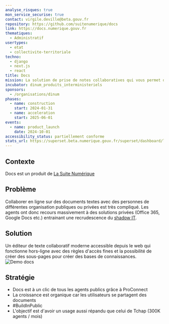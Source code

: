 ```yaml
---
analyse_risques: true
mon_service_securise: true
contact: virgile.deville@beta.gouv.fr
repository: https://github.com/suitenumerique/docs
link: https://docs.numerique.gouv.fr
thematiques:
  - Administratif
usertypes:
  - etat
  - collectivite-territoriale
techno:
  - django
  - next.js
  - react
title: Docs
mission: La solution de prise de notes collaboratives qui vous permet de vous concentrer sur votre contenu
incubator: dinum_produits_interministeriels
sponsors:
  - /organisations/dinum
phases:
  - name: construction
    start: 2024-01-31
  - name: acceleration
    start: 2025-06-01
events:
  - name: product_launch
    date: 2024-10-01
accessibility_status: partiellement conforme
stats_url: https://superset.beta.numerique.gouv.fr/superset/dashboard/lasuite/
---
```

## Contexte

Docs est un produit de [La Suite Numérique](https://lasuite.numerique.gouv.fr/)

## Problème

Collaborer en ligne sur des documents textes avec des personnes de différentes organisation publiques ou privées est très compliqué. 
Les agents ont donc recours massivement à des solutions privées (Office 365, Google Docs etc.) entrainant une recrudescence du [shadow IT](https://fr.wikipedia.org/wiki/Shadow_IT).

## Solution

Un éditeur de texte collaboratif moderne accessible depuis le web qui fonctionne hors-ligne avec des règles d'accès fines et la possibilité de créer des sous-pages pour créer des bases de connaissances.
![Demo docs](https://docs.numerique.gouv.fr/media/67bdf17a-a34f-4874-849d-40fae00b61a4/attachments/667f1af0-9c70-4779-9717-d42a89a2d07b.gif)

## Stratégie

- Docs est à un clic de tous les agents publics grâce à ProConnect 
- La croissance est organique car les utilisateurs se partagent des documents
- #BuildInPublic
- L'objectif est d'avoir un usage aussi répandu que celui de Tchap (300K agents / mois)


